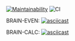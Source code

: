 [![Maintainability](https://api.codeclimate.com/v1/badges/a99a88d28ad37a79dbf6/maintainability)](https://codeclimate.com/github/codeclimate/codeclimate/maintainability)
![CI](https://github.com/pavelchausov/frontend-project-lvl1/workflows/CI/badge.svg)

BRAIN-EVEN:
[![asciicast](https://asciinema.org/a/TpniAwTlmxLPwCBNwuOIZZRTa.svg)](https://asciinema.org/a/TpniAwTlmxLPwCBNwuOIZZRTa)

BRAIN-CALC:
[![asciicast](https://asciinema.org/a/krMqf7d8yFdHCF9vv1upemM8d.svg)](https://asciinema.org/a/krMqf7d8yFdHCF9vv1upemM8d)
